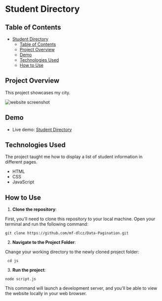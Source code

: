 # Student Directory

## Table of Contents

- [Student Directory](#student-directory)
  - [Table of Contents](#table-of-contents)
  - [Project Overview](#project-overview)
  - [Demo](#demo)
  - [Technologies Used](#technologies-used)
  - [How to Use](#how-to-use)

## Project Overview

This project showcases my city.

![website screenshot](/examples/example-meets.png)

## Demo

- Live demo: [Student Directory]()

## Technologies Used

The project taught me how to display a list of student information in different pages.

- HTML
- CSS
- JavaScript

## How to Use

1. **Clone the repository**:

First, you'll need to clone this repository to your local machine. Open your terminal and run the following command:

```git
git clone https://github.com/mf-dlcz/Data-Pagination.git
```

2. **Navigate to the Project Folder**:

Change your working directory to the newly cloned project folder:

```git
 cd js
```

3. **Run the project**:

```git
node script.js
```

This command will launch a development server, and you'll be able to view the website locally in your web browser.